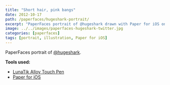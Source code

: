 ```yaml
---
title: "Short hair, pink bangs"
date: 2012-10-17
path: /paperfaces/hugeshark-portrait/
excerpt: "PaperFaces portrait of @hugeshark drawn with Paper for iOS on an iPad."
image: ../../images/paperfaces-hugeshark-twitter.jpg
categories: [paperfaces]
tags: [portrait, illustration, Paper for iOS]
---
```


PaperFaces portrait of [@hugeshark](https://twitter.com/hugeshark).

**Tools used:**

- [LunaTik Alloy Touch Pen](https://www.amazon.com/gp/product/B00821TR7G/ref=as_li_ss_tl?ie=UTF8&tag=mademist-20&linkCode=as2&camp=1789&creative=390957&creativeASIN=B00821TR7G)
- [Paper for iOS](https://paper.bywetransfer.com/)
